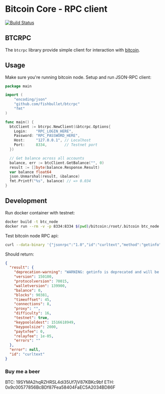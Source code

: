# Bitcoin Core - RPC client

[![Build Status](https://travis-ci.org/fishbullet/btcrpc.svg?branch=master)](https://travis-ci.org/fishbullet/btcrpc)

## BTCRPC

The `btcrpc` library provide simple client for interaction with [bitcoin](https://github.com/bitcoin/bitcoin).

## Usage

Make sure you're running bitcoin node. Setup and run JSON-RPC client:

```go
package main

import (  
    "encoding/json"
    "github.com/fishbullet/btcrpc"
    "fmt"
)

func main() {  
  btcClient := btcrpc.NewClient(&btcrpc.Options{
    Login:    "RPC_LOGIN_HERE",
    Password: "RPC_PASSWORD_HERE",
    Host:     "127.0.0.1", // Localhost
    Port:     8334,        // Testnet port      
  })

  // Get balance across all accounts
  balance, err := btcClient.GetBalance("", 0)
  result := []byte(balance.Response.Result)
  var balance float64
  json.Unmarshal(result, &balance)
  fmt.Printf("%s", balance) // => 0.034
}
```

## Development

Run docker container with testnet:

```bash
docker build -t btc_node
docker run --rm -v -p 8334:8334 $(pwd)/bitcoin:/root/.bitcoin btc_node
```

Test bitcoin node RPC api:

```bash
curl --data-binary '{"jsonrpc":"1.0","id":"curltext","method":"getinfo","params":[]}' -H 'content-type:text/plain;' http://admin:admin@127.0.0.1:8334/ | jq .
```
Should return:

```json
{
  "result": {
    "deprecation-warning": "WARNING: getinfo is deprecated and will be fully removed in 0.16...",
    "version": 150100,
    "protocolversion": 70015,
    "walletversion": 139900,
    "balance": 0,
    "blocks": 90381,
    "timeoffset": 45,
    "connections": 8,
    "proxy": "",
    "difficulty": 16,
    "testnet": true,
    "keypoololdest": 1516618949,
    "keypoolsize": 2000,
    "paytxfee": 0,
    "relayfee": 1e-05,
    "errors": ""
  },
  "error": null,
  "id": "curltext"
}
```

### Buy me a beer

BTC: 19SYMA2hqRZHRSL4di35Uf7jV87KBKc9bf
ETH: 0x9c00577856BcBDf87Fea58404FaEC5A2034BD86F
